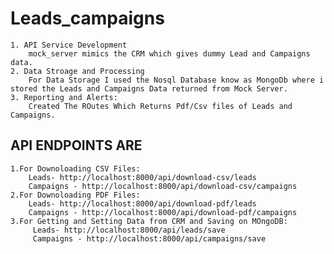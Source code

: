 ﻿# Leads_campaigns
    1. API Service Development 
        mock_server mimics the CRM which gives dummy Lead and Campaigns data.
    2. Data Stroage and Processing
        For Data Storage I used the Nosql Database know as MongoDb where i stored the Leads and Campaigns Data returned from Mock Server.
    3. Reporting and Alerts:
        Created The ROutes Which Returns Pdf/Csv files of Leads and Campaigns.

## API ENDPOINTS ARE
    1.For Downoloading CSV Files:
        Leads- http://localhost:8000/api/download-csv/leads
        Campaigns - http://localhost:8000/api/download-csv/campaigns
    2.For Downoloading PDF Files:
        Leads- http://localhost:8000/api/download-pdf/leads
        Campaigns - http://localhost:8000/api/download-pdf/campaigns
    3.For Getting and Setting Data from CRM and Saving on MOngoDB:
         Leads- http://localhost:8000/api/leads/save
         Campaigns - http://localhost:8000/api/campaigns/save
        
        
